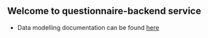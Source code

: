 ## Welcome to questionnaire-backend service

- Data modelling documentation can be found [here](Data_Modelling.md) 